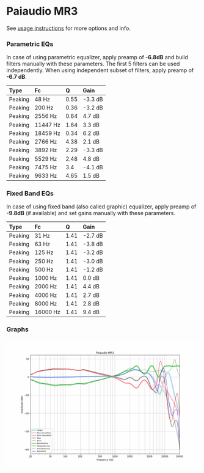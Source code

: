 # Paiaudio MR3
See [usage instructions](https://github.com/jaakkopasanen/AutoEq#usage) for more options and info.

### Parametric EQs
In case of using parametric equalizer, apply preamp of **-6.8dB** and build filters manually
with these parameters. The first 5 filters can be used independently.
When using independent subset of filters, apply preamp of **-6.7 dB**.

| Type    | Fc       |    Q | Gain    |
|:--------|:---------|:-----|:--------|
| Peaking | 48 Hz    | 0.55 | -3.3 dB |
| Peaking | 200 Hz   | 0.36 | -3.2 dB |
| Peaking | 2556 Hz  | 0.64 | 4.7 dB  |
| Peaking | 11447 Hz | 1.64 | 3.3 dB  |
| Peaking | 18459 Hz | 0.34 | 6.2 dB  |
| Peaking | 2766 Hz  | 4.38 | 2.1 dB  |
| Peaking | 3892 Hz  | 2.29 | -3.3 dB |
| Peaking | 5529 Hz  | 2.48 | 4.8 dB  |
| Peaking | 7475 Hz  | 3.4  | -4.1 dB |
| Peaking | 9633 Hz  | 4.65 | 1.5 dB  |

### Fixed Band EQs
In case of using fixed band (also called graphic) equalizer, apply preamp of **-9.8dB**
(if available) and set gains manually with these parameters.

| Type    | Fc       |    Q | Gain    |
|:--------|:---------|:-----|:--------|
| Peaking | 31 Hz    | 1.41 | -2.7 dB |
| Peaking | 63 Hz    | 1.41 | -3.8 dB |
| Peaking | 125 Hz   | 1.41 | -3.2 dB |
| Peaking | 250 Hz   | 1.41 | -3.0 dB |
| Peaking | 500 Hz   | 1.41 | -1.2 dB |
| Peaking | 1000 Hz  | 1.41 | 0.0 dB  |
| Peaking | 2000 Hz  | 1.41 | 4.4 dB  |
| Peaking | 4000 Hz  | 1.41 | 2.7 dB  |
| Peaking | 8000 Hz  | 1.41 | 2.8 dB  |
| Peaking | 16000 Hz | 1.41 | 9.4 dB  |

### Graphs
![](./Paiaudio%20MR3.png)